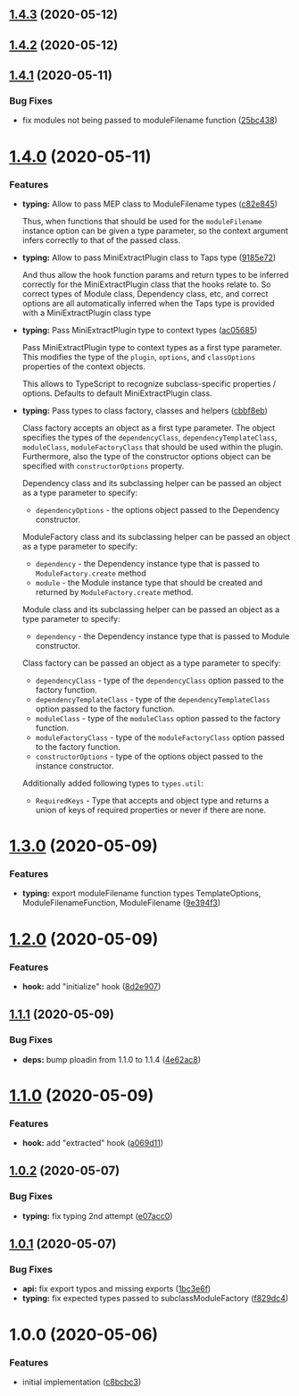 ## [1.4.3](https://github.com/JuroOravec/mini-extract-plugin/compare/v1.4.2...v1.4.3) (2020-05-12)

## [1.4.2](https://github.com/JuroOravec/mini-extract-plugin/compare/v1.4.1...v1.4.2) (2020-05-12)

## [1.4.1](https://github.com/JuroOravec/mini-extract-plugin/compare/v1.4.0...v1.4.1) (2020-05-11)


### Bug Fixes

* fix modules not being passed to moduleFilename function ([25bc438](https://github.com/JuroOravec/mini-extract-plugin/commit/25bc43835e8160ac038ed8cd547ce5f0439c1bb8))

# [1.4.0](https://github.com/JuroOravec/mini-extract-plugin/compare/v1.3.0...v1.4.0) (2020-05-11)


### Features

* **typing:** Allow to pass MEP class to ModuleFilename types ([c82e845](https://github.com/JuroOravec/mini-extract-plugin/commit/c82e845f2be569854a18908acf58203e411873d7))

    Thus, when functions that should be used for the `moduleFilename` instance
    option can be given a type parameter, so the context argument infers
    correctly to that of the passed class.

* **typing:** Allow to pass MiniExtractPlugin class to Taps type ([9185e72](https://github.com/JuroOravec/mini-extract-plugin/commit/9185e72d704afb7d79fbcf6509e46f5c711c2509))

    And thus allow the hook function params and return types to be inferred
    correctly for the MiniExtractPlugin class that the hooks relate to. So
    correct types of Module class, Dependency
    class, etc, and correct options are all automatically inferred when the Taps
    type is provided with a MiniExtractPlugin class type

* **typing:** Pass MiniExtractPlugin type to context types ([ac05685](https://github.com/JuroOravec/mini-extract-plugin/commit/ac05685dc547ec2dc3614c43ef68704ecf217847))

    Pass MiniExtractPlugin type to context types as a first type parameter.
    This modifies the type of the `plugin`, `options`, and `classOptions`
    properties of the context objects.
    
    This allows to TypeScript to recognize subclass-specific properties /
    options. Defaults to default
MiniExtractPlugin class.

* **typing:** Pass types to class factory, classes and helpers ([cbbf8eb](https://github.com/JuroOravec/mini-extract-plugin/commit/cbbf8eb351dc2092fba718fd21483533c2e94697))

    Class factory accepts an object as a first type parameter. The object
    specifies the types of the `dependencyClass`, `dependencyTemplateClass`,
    `moduleClass`, `moduleFactoryClass` that should be
    used within the plugin. Furthermore, also the type of the constructor
    options object can be specified with `constructorOptions` property.

    Dependency class and its subclassing helper can be passed an object as a
    type parameter to specify:
    - `dependencyOptions` - the options object passed
    to the Dependency constructor.

    ModuleFactory class and its subclassing helper can be passed an object as a
    type parameter to specify:
    - `dependency` - the Dependency instance type that is passed to
    `ModuleFactory.create` method
    - `module` - the Module instance type that should be created and returned by `ModuleFactory.create` method.

    Module class and its subclassing helper can be passed an object as a type
    parameter to specify:
    - `dependency` - the Dependency instance type that is passed to Module
    constructor.

    Class factory can be passed an object as a type parameter to specify:
    - `dependencyClass` - type of the `dependencyClass` option passed to the
    factory function.
    - `dependencyTemplateClass` - type of the `dependencyTemplateClass` option
    passed to the factory function.
    - `moduleClass` - type of the `moduleClass` option passed to the factory
    function.
    - `moduleFactoryClass` - type of the `moduleFactoryClass` option passed to
    the factory function.
    - `constructorOptions` - type of the options object passed to the instance
    constructor.

    Additionally added following types to `types.util`:
    - `RequiredKeys` - Type that accepts and object type and returns a union of
    keys of required properties or never if there are
    none.

# [1.3.0](https://github.com/JuroOravec/mini-extract-plugin/compare/v1.2.0...v1.3.0) (2020-05-09)


### Features

* **typing:** export moduleFilename function types TemplateOptions, ModuleFilenameFunction, ModuleFilename ([9e394f3](https://github.com/JuroOravec/mini-extract-plugin/commit/9e394f3ca991fe73085f42e41ac16fae9e3a9ae7))

# [1.2.0](https://github.com/JuroOravec/mini-extract-plugin/compare/v1.1.1...v1.2.0) (2020-05-09)


### Features

* **hook:** add "initialize" hook ([8d2e907](https://github.com/JuroOravec/mini-extract-plugin/commit/8d2e9076d3b53ecf5b24aa1adaeedb12f45bf195))

## [1.1.1](https://github.com/JuroOravec/mini-extract-plugin/compare/v1.1.0...v1.1.1) (2020-05-09)


### Bug Fixes

* **deps:** bump ploadin from 1.1.0 to 1.1.4 ([4e62ac8](https://github.com/JuroOravec/mini-extract-plugin/commit/4e62ac8811ba055780c704aca51e15e52eb312dd))

# [1.1.0](https://github.com/JuroOravec/mini-extract-plugin/compare/v1.0.2...v1.1.0) (2020-05-09)


### Features

* **hook:** add "extracted" hook ([a069d11](https://github.com/JuroOravec/mini-extract-plugin/commit/a069d1116ca97224b1129633834de904bd4b3f4c))

## [1.0.2](https://github.com/JuroOravec/mini-extract-plugin/compare/v1.0.1...v1.0.2) (2020-05-07)


### Bug Fixes

* **typing:** fix typing 2nd attempt ([e07acc0](https://github.com/JuroOravec/mini-extract-plugin/commit/e07acc05c9934e0fe47e2b827506b41e9e604959))

## [1.0.1](https://github.com/JuroOravec/mini-extract-plugin/compare/v1.0.0...v1.0.1) (2020-05-07)


### Bug Fixes

* **api:** fix export typos and missing exports ([1bc3e6f](https://github.com/JuroOravec/mini-extract-plugin/commit/1bc3e6f04ceb7f5c4219ad96017a2417d03eb00e))
* **typing:** fix expected types passed to subclassModuleFactory ([f829dc4](https://github.com/JuroOravec/mini-extract-plugin/commit/f829dc4447cf6d0d2ca0204d1377fccd61bcb21a))

# 1.0.0 (2020-05-06)

### Features

- initial implementation ([c8bcbc3](https://github.com/JuroOravec/mini-extract-plugin/commit/c8bcbc30cd45ebd5f13aa358c041fd7f535657e1))
